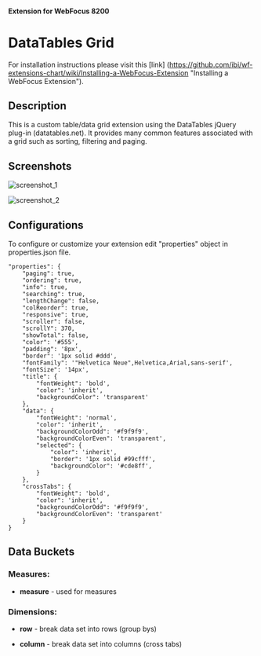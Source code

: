 #### Extension for WebFocus 8200

# DataTables Grid

For installation instructions please visit this [link] (https://github.com/ibi/wf-extensions-chart/wiki/Installing-a-WebFocus-Extension "Installing a WebFocus Extension").

## Description

This is a custom table/data grid extension using the DataTables jQuery plug-in (datatables.net). It provides many common features associated with a grid such as sorting, filtering and paging.

## Screenshots

![screenshot_1](https://github.com/ibi/wf-extensions-chart/blob/master/com.ibi.datatables/screenshots/1.png)

![screenshot_2](https://github.com/ibi/wf-extensions-chart/blob/master/com.ibi.datatables/screenshots/2.png)

## Configurations

To configure or customize your extension edit "properties" object in properties.json file.
	
	"properties": {
		"paging": true,
		"ordering": true,
		"info": true,
		"searching": true,
		"lengthChange": false,
		"colReorder": true,
		"responsive": true,
		"scroller": false,
		"scrollY": 370,
		"showTotal": false,
		"color": '#555',
		"padding": '8px',
		"border": '1px solid #ddd',
		"fontFamily": '"Helvetica Neue",Helvetica,Arial,sans-serif',
		"fontSize": '14px',
		"title": {
			"fontWeight": 'bold',
			"color": 'inherit',
			"backgroundColor": 'transparent'
		},
		"data": {
			"fontWeight": 'normal',
			"color": 'inherit',
			"backgroundColorOdd": '#f9f9f9',
			"backgroundColorEven": 'transparent',
			"selected": {
				"color": 'inherit',
				"border": '1px solid #99cfff',
				"backgroundColor": '#cde8ff',
			}
		},
		"crossTabs": {
			"fontWeight": 'bold',
			"color": 'inherit',
			"backgroundColorOdd": '#f9f9f9',
			"backgroundColorEven": 'transparent'
		}
	}

## Data Buckets

### Measures:

* **measure** - used for measures

### Dimensions:

* **row** - break data set into rows (group bys)

* **column** - break data set into columns (cross tabs)

